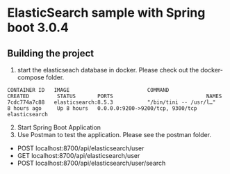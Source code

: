 # ElasticSearch sample with Spring boot 3.0.4

## Building the project

1. start the elasticseach database in docker. Please check out the docker-compose folder.

```
CONTAINER ID   IMAGE                         COMMAND                  CREATED         STATUS       PORTS                              NAMES        
7cdc774a7c88   elasticsearch:8.5.3           "/bin/tini -- /usr/l…"   8 hours ago     Up 8 hours   0.0.0.0:9200->9200/tcp, 9300/tcp   elasticsearch
```
2. Start Spring Boot Application
3. Use Postman to test the application. Please see the postman folder.

- POST localhost:8700/api/elasticsearch/user
- GET localhost:8700/api/elasticsearch/user
- POST localhost:8700/api/elasticsearch/user/search

